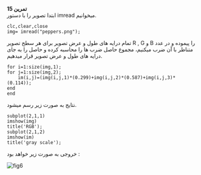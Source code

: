 **تمرین 15**
<br>
ابتدا تصویر را با دستور imread میخوانیم.
<br>
```
clc,clear,close
img= imread("peppers.png");
```
تمام درایه های طول و عرض تصویر برای هر سطح تصویر R , G و B را پیموده و در عدد متناظر با آن ضرب میکنیم، مجموع حاصل ضرب ها را محاسبه کرده و حاصل را به جای درایه های طول و عرض تصویر قرار میدهیم. 
```
for i=1:size(img,1);
for j=1:size(img,2);
    im(i,j)=(img(i,j,1)*(0.299)+img(i,j,2)*(0.587)+img(i,j,3)*(0.114));
end
end
```
نتایج به صورت زیر رسم میشود.
```
subplot(2,1,1)
imshow(img)
title('RGB');
subplot(2,1,2)
imshow(im)
title('gray scale');

```
خروجی به صورت زیر خواهد بود :
<br>

![fig6](https://user-images.githubusercontent.com/56272972/167206074-1e590388-c016-4ec9-963b-656431a9386f.jpg)
